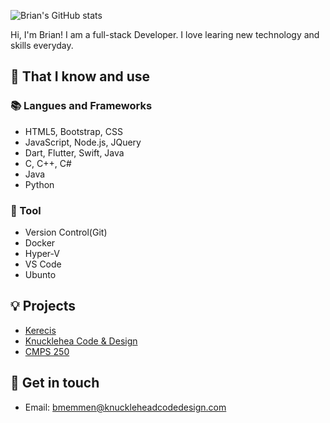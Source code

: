 ![Brian's GitHub stats](https://github-readme-stats.vercel.app/api?username=memmen&count_private=true&show_icons=true&theme=dark)

Hi, I'm Brian! I am a full-stack Developer. I love learing new technology and skills everyday.
## 🧠 That I know and use
### 📚 Langues and Frameworks
- HTML5, Bootstrap, CSS
- JavaScript, Node.js, JQuery
- Dart, Flutter, Swift, Java
- C, C++, C#
- Java
- Python

### 🔧 Tool
- Version Control(Git)
- Docker
- Hyper-V
- VS Code
- Ubunto

## 💡 Projects
- [Kerecis](https://github.com/Kerecis-LLC)
- [Knucklehea Code & Design](https://github.com/Knucklehead-Code-Design-LLC)
- [CMPS 250](https://github.com/memmen/CMPS250)

## 🔗 Get in touch
- Email: bmemmen@knuckleheadcodedesign.com
